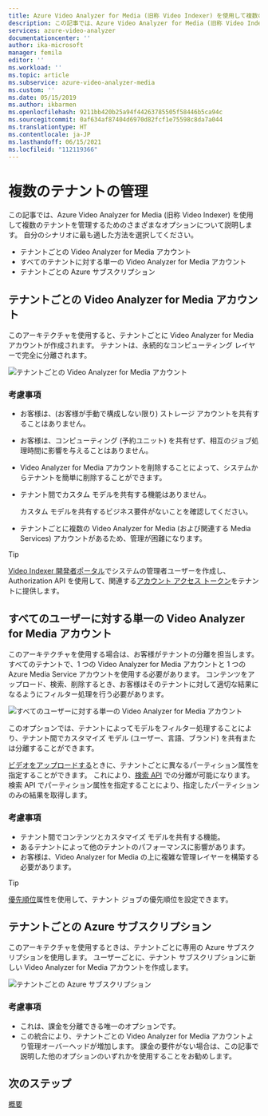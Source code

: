 ```yaml
---
title: Azure Video Analyzer for Media (旧称 Video Indexer) を使用して複数のテナントを管理する - Azure
description: この記事では、Azure Video Analyzer for Media (旧称 Video Indexer) を使用して複数のテナントを管理するためのさまざまな統合オプションについて説明します。
services: azure-video-analyzer
documentationcenter: ''
author: ika-microsoft
manager: femila
editor: ''
ms.workload: ''
ms.topic: article
ms.subservice: azure-video-analyzer-media
ms.custom: ''
ms.date: 05/15/2019
ms.author: ikbarmen
ms.openlocfilehash: 9211bb420b25a94f44263785505f58446b5ca94c
ms.sourcegitcommit: 0af634af87404d6970d82fcf1e75598c8da7a044
ms.translationtype: HT
ms.contentlocale: ja-JP
ms.lasthandoff: 06/15/2021
ms.locfileid: "112119366"
---
```

# <a name="manage-multiple-tenants"></a>複数のテナントの管理

この記事では、Azure Video Analyzer for Media (旧称 Video Indexer) を使用して複数のテナントを管理するためのさまざまなオプションについて説明します。 自分のシナリオに最も適した方法を選択してください。

* テナントごとの Video Analyzer for Media アカウント
* すべてのテナントに対する単一の Video Analyzer for Media アカウント
* テナントごとの Azure サブスクリプション

## <a name="video-analyzer-for-media-account-per-tenant"></a>テナントごとの Video Analyzer for Media アカウント

このアーキテクチャを使用すると、テナントごとに Video Analyzer for Media アカウントが作成されます。 テナントは、永続的なコンピューティング レイヤーで完全に分離されます。  

![テナントごとの Video Analyzer for Media アカウント](./media/manage-multiple-tenants/video-indexer-account-per-tenant.png)

### <a name="considerations"></a>考慮事項

* お客様は、(お客様が手動で構成しない限り) ストレージ アカウントを共有することはありません。
* お客様は、コンピューティング (予約ユニット) を共有せず、相互のジョブ処理時間に影響を与えることはありません。
* Video Analyzer for Media アカウントを削除することによって、システムからテナントを簡単に削除することができます。
* テナント間でカスタム モデルを共有する機能はありません。

    カスタム モデルを共有するビジネス要件がないことを確認してください。
* テナントごとに複数の Video Analyzer for Media (および関連する Media Services) アカウントがあるため、管理が困難になります。

> [!TIP]
> [Video Indexer 開発者ポータル](https://api-portal.videoindexer.ai/)でシステムの管理者ユーザーを作成し、Authorization API を使用して、関連する[アカウント アクセス トークン](https://api-portal.videoindexer.ai/api-details#api=Operations&operation=Get-Account-Access-Token)をテナントに提供します。

## <a name="single-video-analyzer-for-media-account-for-all-users"></a>すべてのユーザーに対する単一の Video Analyzer for Media アカウント

このアーキテクチャを使用する場合は、お客様がテナントの分離を担当します。 すべてのテナントで、1 つの Video Analyzer for Media アカウントと 1 つの Azure Media Service アカウントを使用する必要があります。 コンテンツをアップロード、検索、削除するとき、お客様はそのテナントに対して適切な結果になるようにフィルター処理を行う必要があります。

![すべてのユーザーに対する単一の Video Analyzer for Media アカウント](./media/manage-multiple-tenants/single-video-indexer-account-for-all-users.png)

このオプションでは、テナントによってモデルをフィルター処理することにより、テナント間でカスタマイズ モデル (ユーザー、言語、ブランド) を共有または分離することができます。

[ビデオをアップロードする](https://api-portal.videoindexer.ai/api-details#api=Operations&operation=Upload-Video)ときに、テナントごとに異なるパーティション属性を指定することができます。 これにより、[検索 API](https://api-portal.videoindexer.ai/api-details#api=Operations&operation=Search-Videos) での分離が可能になります。 検索 API でパーティション属性を指定することにより、指定したパーティションのみの結果を取得します。 

### <a name="considerations"></a>考慮事項

* テナント間でコンテンツとカスタマイズ モデルを共有する機能。
* あるテナントによって他のテナントのパフォーマンスに影響があります。
* お客様は、Video Analyzer for Media の上に複雑な管理レイヤーを構築する必要があります。

> [!TIP]
> [優先順位](upload-index-videos.md)属性を使用して、テナント ジョブの優先順位を設定できます。

## <a name="azure-subscription-per-tenant"></a>テナントごとの Azure サブスクリプション 

このアーキテクチャを使用するときは、テナントごとに専用の Azure サブスクリプションを使用します。 ユーザーごとに、テナント サブスクリプションに新しい Video Analyzer for Media アカウントを作成します。

![テナントごとの Azure サブスクリプション](./media/manage-multiple-tenants/azure-subscription-per-tenant.png)

### <a name="considerations"></a>考慮事項

* これは、課金を分離できる唯一のオプションです。
* この統合により、テナントごとの Video Analyzer for Media アカウントより管理オーバーヘッドが増加します。 課金の要件がない場合は、この記事で説明した他のオプションのいずれかを使用することをお勧めします。

## <a name="next-steps"></a>次のステップ

[概要](video-indexer-overview.md)
